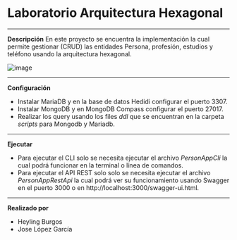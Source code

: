 # Laboratorio Arquitectura Hexagonal
____________________________________________
**Descripción**
En este proyecto se encuentra la implementación la cual permite gestionar (CRUD) las entidades Persona, profesión, estudios y teléfono usando la arquitectura hexagonal.

![image](https://github.com/heylingBurgos/personapp-hexa-spring-boot/assets/70115518/9899593b-9bd0-4b76-9aff-619b73e502f8)

______________________________________________
**Configuración**

* Instalar MariaDB y en la base de datos Hedidi configurar el puerto 3307.
* Instalar MongoDB y en MongoDB Compass configurar el puerto 27017.
* Realizar los query usando los files *ddl* que se encuentran en la carpeta *scripts* para Mongodb y Mariadb.
_______________________________________________________
**Ejecutar**

* Para ejecutar el CLI solo se necesita ejecutar el archivo *PersonAppCli* la cual podrá funcionar en la terminal o línea de comandos.
* Para ejecutar el API REST solo solo se necesita ejecutar el archivo *PersonAppRestApi* la cual podrá ver su funcionamiento usando Swagger en el puerto 3000 o en http://localhost:3000/swagger-ui.html.
__________________________________________________________
**Realizado por**

* Heyling Burgos
* Jose López García
